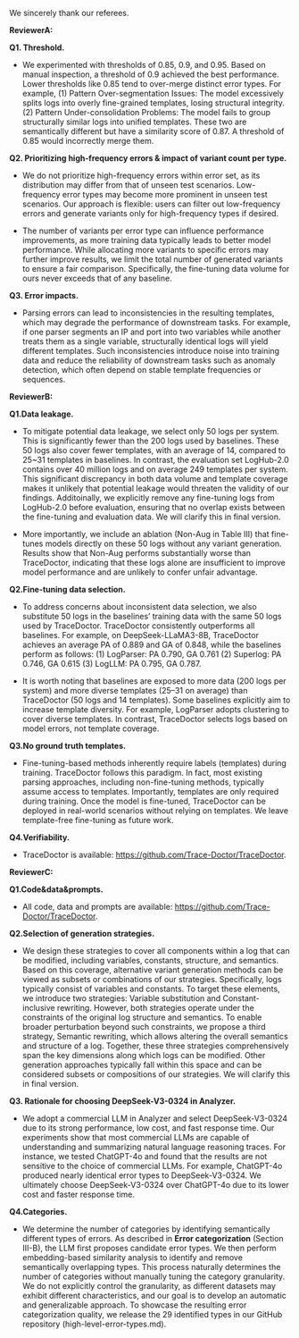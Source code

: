 We sincerely thank our referees. 

**ReviewerA:**

**Q1. Threshold.**
- We experimented with thresholds of 0.85, 0.9, and 0.95. Based on manual inspection, a threshold of 0.9 achieved the best performance. Lower thresholds like 0.85 tend to over-merge distinct error types. For example, (1) Pattern Over-segmentation Issues: The model excessively splits logs into overly fine-grained templates, losing structural integrity. (2) Pattern Under-consolidation Problems: The model fails to group structurally similar logs into unified templates.
These two are semantically different but have a similarity score of 0.87. A threshold of 0.85 would incorrectly merge them.



**Q2. Prioritizing high‑frequency errors & impact of variant count per type.**
- We do not prioritize high-frequency errors within error set, as its distribution may differ from that of unseen test scenarios. Low-frequency error types may become more prominent in unseen test scenarios. Our approach is flexible: users can filter out low-frequency errors and generate variants only for high-frequency types if desired.

- The number of variants per error type can influence performance improvements, as more training data typically leads to better model performance. While allocating more variants to specific errors may further improve results, we limit the total number of generated variants to ensure a fair comparison. Specifically, the fine-tuning data volume for ours never exceeds that of any baseline. 


**Q3. Error impacts.**
- Parsing errors can lead to inconsistencies in the resulting templates, which may degrade the performance of downstream tasks. For example, if one parser segments an IP and port into two variables while another treats them as a single variable, structurally identical logs will yield different templates. Such inconsistencies introduce noise into training data and reduce the reliability of downstream tasks such as anomaly detection, which often depend on stable template frequencies or sequences.


**ReviewerB:**

**Q1.Data leakage.**

- To mitigate potential data leakage, we select only 50 logs per system. This is significantly fewer than the 200 logs used by baselines. These 50 logs also cover fewer templates, with an average of 14, compared to 25~31 templates in baselines. In contrast, the evaluation set LogHub-2.0 contains over 40 million logs and on average 249 templates per system. This significant discrepancy in both data volume and template coverage makes it unlikely that potential leakage would threaten the validity of our findings. Additoinally, we explicitly remove any fine-tuning logs from LogHub-2.0 before evaluation, ensuring that no overlap exists between the fine-tuning and evaluation data. We will clarify this in final version.

- More importantly, we include an ablation (Non-Aug in Table III) that fine-tunes models directly on these 50 logs without any variant generation. Results show that Non-Aug performs substantially worse than TraceDoctor, indicating that these logs alone are insufficient to improve model performance and are unlikely to confer unfair advantage.


**Q2.Fine-tuning data selection.**
- To address concerns about inconsistent data selection, we also substitute 50 logs in the baselines’ training data with the same 50 logs used by TraceDoctor. TraceDoctor consistently outperforms all baselines. For example, on DeepSeek-LLaMA3-8B, TraceDoctor achieves an average PA of 0.889 and GA of 0.848, while the baselines perform as follows:
(1) LogParser: PA 0.790, GA 0.761 (2) Superlog: PA 0.746, GA 0.615 (3) LogLLM: PA 0.795, GA 0.787.

- It is worth noting that baselines are exposed to more data (200 logs per system) and more diverse templates (25–31 on average) than TraceDoctor (50 logs and 14 templates). Some baselines explicitly aim to increase template diversity. For example, LogParser adopts clustering to cover diverse templates. In contrast, TraceDoctor selects logs based on model errors, not template coverage.


**Q3.No ground truth templates.**
- Fine-tuning-based methods inherently require labels (templates) during training. TraceDoctor follows this paradigm. In fact, most existing parsing approaches, including non-fine-tuning methods, typically assume access to templates. Importantly, templates are only required during training. Once the model is fine-tuned, TraceDoctor can be deployed in real-world scenarios without relying on templates. We leave template-free fine-tuning as future work.

**Q4.Verifiability.**
- TraceDoctor is available: https://github.com/Trace-Doctor/TraceDoctor.




**ReviewerC:**

**Q1.Code&data&prompts.**
- All code, data and prompts are available: https://github.com/Trace-Doctor/TraceDoctor. 

**Q2.Selection of generation strategies.**
- We design these strategies to cover all components within a log that can be modified, including variables, constants, structure, and semantics. Based on this coverage, alternative variant generation methods can be viewed as subsets or combinations of our strategies.
Specifically, logs typically consist of variables and constants. To target these elements, we introduce two strategies: Variable substitution and Constant-inclusive rewriting. However, both strategies operate under the constraints of the original log structure and semantics. To enable broader perturbation beyond such constraints, we propose a third strategy, Semantic rewriting, which allows altering the overall semantics and structure of a log.
Together, these three strategies comprehensively span the key dimensions along which logs can be modified. Other generation approaches typically fall within this space and can be considered subsets or compositions of our strategies. We will clarify this in final version.

**Q3. Rationale for choosing DeepSeek-V3-0324 in Analyzer.**
- We adopt a commercial LLM in Analyzer and select DeepSeek-V3-0324 due to its strong performance, low cost, and fast response time. Our experiments show that most commercial LLMs are capable of understanding and summarizing natural language reasoning traces. For instance, we tested ChatGPT-4o and found that the results are not sensitive to the choice of commercial LLMs. For example, ChatGPT-4o produced nearly identical error types to DeepSeek-V3-0324. We ultimately choose DeepSeek-V3-0324 over ChatGPT-4o due to its lower cost and faster response time.

**Q4.Categories.**
- We determine the number of categories by identifying semantically different types of errors. As described in **Error categorization** (Section III-B), the LLM first proposes candidate error types. We then perform embedding-based similarity analysis to identify and remove semantically overlapping types. This process naturally determines the number of categories without manually tuning the category granularity. We do not explicitly control the granularity, as different datasets may exhibit different characteristics, and our goal is to develop an automatic and generalizable approach.
To showcase the resulting error categorization quality, we release the 29 identified types in our GitHub repository (high-level-error-types.md).




